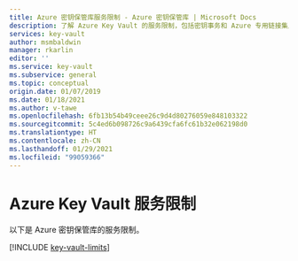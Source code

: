```yaml
---
title: Azure 密钥保管库服务限制 - Azure 密钥保管库 | Microsoft Docs
description: 了解 Azure Key Vault 的服务限制，包括密钥事务和 Azure 专用链接集成。
services: key-vault
author: msmbaldwin
manager: rkarlin
editor: ''
ms.service: key-vault
ms.subservice: general
ms.topic: conceptual
origin.date: 01/07/2019
ms.date: 01/18/2021
ms.author: v-tawe
ms.openlocfilehash: 6fb13b54b49ceee26c9d4d80276059e848103322
ms.sourcegitcommit: 5c4ed6b098726c9a6439cfa6fc61b32e062198d0
ms.translationtype: HT
ms.contentlocale: zh-CN
ms.lasthandoff: 01/29/2021
ms.locfileid: "99059366"
---
```

# <a name="azure-key-vault-service-limits"></a>Azure Key Vault 服务限制

以下是 Azure 密钥保管库的服务限制。

[!INCLUDE [key-vault-limits](../../../includes/key-vault-limits.md)]

